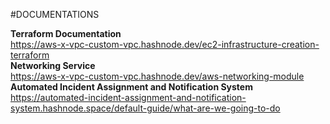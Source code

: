#DOCUMENTATIONS

**Terraform Documentation**  
https://aws-x-vpc-custom-vpc.hashnode.dev/ec2-infrastructure-creation-terraform  
**Networking Service**  
https://aws-x-vpc-custom-vpc.hashnode.dev/aws-networking-module  
**Automated Incident Assignment and Notification System**  
https://automated-incident-assignment-and-notification-system.hashnode.space/default-guide/what-are-we-going-to-do
